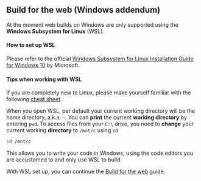## Build for the web (Windows addendum)

At the moment web builds on Windows are only supported using the **Windows Subsystem for Linux** (WSL).

#### How to set up WSL

Please refer to the official [Windows Subsystem for Linux Installation Guide for Windows 10](https://docs.microsoft.com/en-us/windows/wsl/install-win10) by Microsoft.

#### Tips when working with WSL

If you are completely new to Linux, please make yourself familiar with the following [cheat sheet](http://cheatsheetworld.com/programming/unix-linux-cheat-sheet/).

When you open WSL, per default your current working directory will be the home directory, a.k.a. `~`. You can **print** the current **working directory** by entering `pwd`. To access files from your `C:\` drive, you need to **change** your current working **directory** to `/mnt/c` using `cd`

```bash
cd /mnt/c
```

This allows you to write your code in Windows, using the code editors you are accustomed to and only use WSL to build.

With WSL set up, you can continue the [Build for the web](gettingstarted/buildproject.md#build-for-the-web-) guide.
